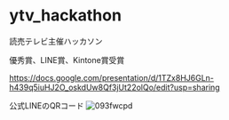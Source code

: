 # ytv_hackathon
読売テレビ主催ハッカソン

優秀賞、LINE賞、Kintone賞受賞

https://docs.google.com/presentation/d/1TZx8HJ6GLn-h439q5iuHJ2O_oskdUw8Qf3jUt22olQo/edit?usp=sharing


公式LINEのQRコード
![093fwcpd](https://user-images.githubusercontent.com/77223796/203543531-4b4c41c7-e748-4c2a-914a-34662d6d5695.png)
